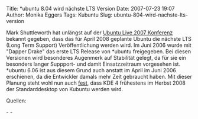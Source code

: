 Title: *ubuntu 8.04 wird nächste LTS Version
Date: 2007-07-23 19:07
Author: Monika Eggers
Tags: Kubuntu
Slug: ubuntu-804-wird-nachste-lts-version

Mark Shuttleworth hat unlängst auf der [Ubuntu Live 2007
Konferenz](http://www.ubuntulive.com/) bekannt gegeben, dass das für
April 2008 geplante Ubuntu die nächste LTS (Long Term Support)
Veröffentlichung werden wird. Im Juni 2006 wurde mit "Dapper Drake" das
erste LTS Release von \*ubuntu freigegeben. Bei diesen Versionen wird
besonderes Augenmerk auf Stabilität gelegt, da für sie ein besonders
langer Suppport- und damit Einsatzzeitraum vorgesehen ist. \*ubuntu 6.06
ist aus diesem Grund auch anstatt im April im Juni 2006 erschienen, da
die Entwickler damals mehr Zeit gebraucht haben. Mit dieser Planung
steht wohl nun auch
[fest](http://www.kubuntu-de.org/english/interview-riddell-about-kde4),
dass KDE 4 frühestens im Herbst 2008 der Standarddesktop von Kubuntu
werden wird.

Quellen:

</p>
-   <http://derstandard.at/?url=/?id=2968964>
-   <http://www.pro-linux.de/news/2007/11478.html>

</p>
</p>

